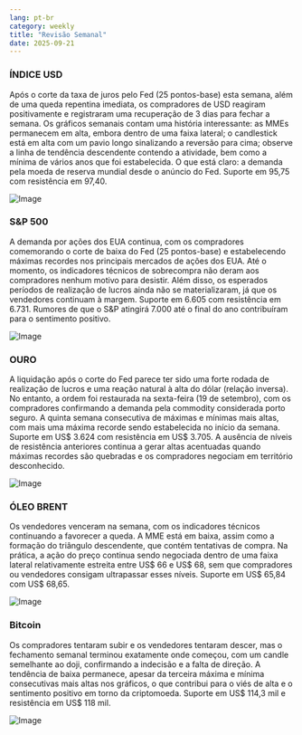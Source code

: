 ```yaml
---
lang: pt-br
category: weekly
title: "Revisão Semanal"
date: 2025-09-21
---
```


### ÍNDICE USD

Após o corte da taxa de juros pelo Fed (25 pontos-base) esta semana, além de uma queda repentina imediata, os compradores de USD reagiram positivamente e registraram uma recuperação de 3 dias para fechar a semana. Os gráficos semanais contam uma história interessante: as MMEs permanecem em alta, embora dentro de uma faixa lateral; o candlestick está em alta com um pavio longo sinalizando a reversão para cima; observe a linha de tendência descendente contendo a atividade, bem como a mínima de vários anos que foi estabelecida. O que está claro: a demanda pela moeda de reserva mundial desde o anúncio do Fed. Suporte em 95,75 com resistência em 97,40.

![Image](https://markleighedu.github.io/img/Sep-2025/21-Sep-2025/usdindex.jpg)

### S&P 500

A demanda por ações dos EUA continua, com os compradores comemorando o corte de baixa do Fed (25 pontos-base) e estabelecendo máximas recordes nos principais mercados de ações dos EUA. Até o momento, os indicadores técnicos de sobrecompra não deram aos compradores nenhum motivo para desistir. Além disso, os esperados períodos de realização de lucros ainda não se materializaram, já que os vendedores continuam à margem. Suporte em 6.605 com resistência em 6.731. Rumores de que o S&P atingirá 7.000 até o final do ano contribuíram para o sentimento positivo.

![Image](https://markleighedu.github.io/img/Sep-2025/21-Sep-2025/sp500.jpg)

### OURO

A liquidação após o corte do Fed parece ter sido uma forte rodada de realização de lucros e uma reação natural à alta do dólar (relação inversa). No entanto, a ordem foi restaurada na sexta-feira (19 de setembro), com os compradores confirmando a demanda pela commodity considerada porto seguro. A quinta semana consecutiva de máximas e mínimas mais altas, com mais uma máxima recorde sendo estabelecida no início da semana. Suporte em US$ 3.624 com resistência em US$ 3.705. A ausência de níveis de resistência anteriores continua a gerar altas acentuadas quando máximas recordes são quebradas e os compradores negociam em território desconhecido.

![Image](https://markleighedu.github.io/img/Sep-2025/21-Sep-2025/gold.jpg)

### ÓLEO BRENT

Os vendedores venceram na semana, com os indicadores técnicos continuando a favorecer a queda. A MME está em baixa, assim como a formação do triângulo descendente, que contém tentativas de compra. Na prática, a ação do preço continua sendo negociada dentro de uma faixa lateral relativamente estreita entre US$ 66 e US$ 68, sem que compradores ou vendedores consigam ultrapassar esses níveis. Suporte em US$ 65,84 com US$ 68,65.

![Image](https://markleighedu.github.io/img/Sep-2025/21-Sep-2025/brentoil.jpg)

### Bitcoin

Os compradores tentaram subir e os vendedores tentaram descer, mas o fechamento semanal terminou exatamente onde começou, com um candle semelhante ao doji, confirmando a indecisão e a falta de direção. A tendência de baixa permanece, apesar da terceira máxima e mínima consecutivas mais altas nos gráficos, o que contribui para o viés de alta e o sentimento positivo em torno da criptomoeda. Suporte em US$ 114,3 mil e resistência em US$ 118 mil.

![Image](https://markleighedu.github.io/img/Sep-2025/21-Sep-2025/bitcoin.jpg)


